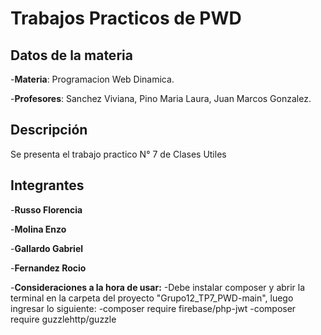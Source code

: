 # Trabajos Practicos de PWD

## Datos de la materia
-**Materia**: Programacion Web Dinamica.

-**Profesores**: Sanchez Viviana, Pino Maria Laura, Juan Marcos Gonzalez.


## Descripción
Se presenta el trabajo practico N° 7 de Clases Utiles

## Integrantes
-**Russo Florencia** 

-**Molina Enzo**

-**Gallardo Gabriel**

-**Fernandez Rocio**

-**Consideraciones a la hora de usar:**
-Debe instalar composer y abrir la terminal en la carpeta del proyecto "Grupo12_TP7_PWD-main", luego ingresar lo siguiente: 
  -composer require firebase/php-jwt
  -composer require guzzlehttp/guzzle
